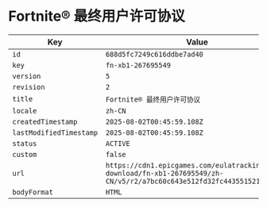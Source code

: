 # Fortnite® 最终用户许可协议

| Key | Value |
| --- | ----- |
| `id` | `688d5fc7249c616ddbe7ad40` |
| `key` | `fn-xb1-267695549` |
| `version` | `5` |
| `revision` | `2` |
| `title` | `Fortnite® 最终用户许可协议` |
| `locale` | `zh-CN` |
| `createdTimestamp` | `2025-08-02T00:45:59.108Z` |
| `lastModifiedTimestamp` | `2025-08-02T00:45:59.108Z` |
| `status` | `ACTIVE` |
| `custom` | `false` |
| `url` | `https://cdn1.epicgames.com/eulatracking-download/fn-xb1-267695549/zh-CN/v5/r2/a7bc60c643e512fd32fc4435515210af.pdf` |
| `bodyFormat` | `HTML` |
